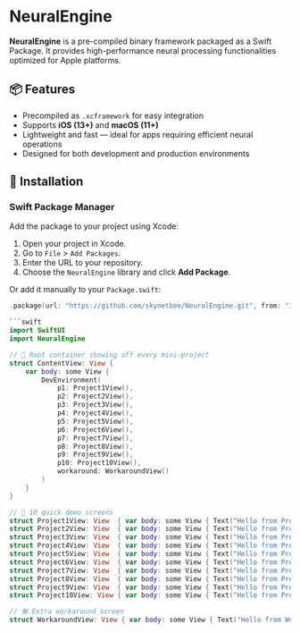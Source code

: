 # NeuralEngine

**NeuralEngine** is a pre-compiled binary framework packaged as a Swift Package. It provides high-performance neural processing functionalities optimized for Apple platforms.

## 📦 Features

- Precompiled as `.xcframework` for easy integration
- Supports **iOS (13+)** and **macOS (11+)**
- Lightweight and fast — ideal for apps requiring efficient neural operations
- Designed for both development and production environments

## 🔧 Installation

### Swift Package Manager

Add the package to your project using Xcode:

1. Open your project in Xcode.
2. Go to `File` > `Add Packages`.
3. Enter the URL to your repository.
4. Choose the `NeuralEngine` library and click **Add Package**.

Or add it manually to your `Package.swift`:

```swift
.package(url: "https://github.com/skynetbee/NeuralEngine.git", from: "1.0.0")

```swift
import SwiftUI
import NeuralEngine

// 🌟 Root container showing off every mini-project
struct ContentView: View {
    var body: some View {
        DevEnvironment(
            p1: Project1View(),
            p2: Project2View(),
            p3: Project3View(),
            p4: Project4View(),
            p5: Project5View(),
            p6: Project6View(),
            p7: Project7View(),
            p8: Project8View(),
            p9: Project9View(),
            p10: Project10View(),
            workaround: WorkaroundView()
        )
    }
}

// 🔽 10 quick demo screens
struct Project1View: View  { var body: some View { Text("Hello from Project 1") } }
struct Project2View: View  { var body: some View { Text("Hello from Project 2") } }
struct Project3View: View  { var body: some View { Text("Hello from Project 3") } }
struct Project4View: View  { var body: some View { Text("Hello from Project 4") } }
struct Project5View: View  { var body: some View { Text("Hello from Project 5") } }
struct Project6View: View  { var body: some View { Text("Hello from Project 6") } }
struct Project7View: View  { var body: some View { Text("Hello from Project 7") } }
struct Project8View: View  { var body: some View { Text("Hello from Project 8") } }
struct Project9View: View  { var body: some View { Text("Hello from Project 9") } }
struct Project10View: View { var body: some View { Text("Hello from Project 10") } }

// 🛠️ Extra workaround screen
struct WorkaroundView: View { var body: some View { Text("Hello from Workaround") } }
